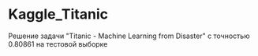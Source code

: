 # Kaggle_Titanic
Решение задачи "Titanic - Machine Learning from Disaster" с точностью 0.80861 на тестовой выборке
